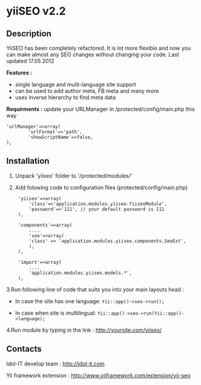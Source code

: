 yiiSEO v2.2
====================

Description
---------------------

YiiSEO has been completely refactored. It is lot more flexible and now you can make almost any SEO changes without
changing your code. Last updated 17.05.2012

__Features :__

- single language and multi-language site support
- can be used to add author meta, FB meta and many more
- uses inverse hierarchy to find meta data


__Requirments :__ update your URLManager in /protected/config/main.php this way
	
	'urlManager'=>array(
            'urlFormat'=>'path',
            'showScriptName'=>false,
	),

Installation
---------------------

1. Unpack 'yiiseo' folder to '/protected/modules/'
2. Add folowing code to configuration files (protected/config/main.php)

        'yiiseo'=>array(
        	'class'=>'application.modules.yiiseo.YiiseoModule',
        	'password'=>'111', // your default password is 111
    	),
        
        'components'=>array(
        	....
        	'seo'=>array(
        	'class' => 'application.modules.yiiseo.components.SeoExt',
        	),
        ),
        
        'import'=>array(
        	....
        	'application.modules.yiiseo.models.*',
        ),
	
3.Run following line of code that suits you into your main layouts head :

- In case the site has one language:
	`Yii::app()->seo->run();`

- In case when site is multilingual:
	`Yii::app()->seo->run(Yii::app()->language);`

4.Run module by typing in the link : http://yoursite.com/yiiseo/

Contacts
---------------------
Idol-IT develop team : http://idol-it.com

Yii framework extension : http://www.yiiframework.com/extension/yii-seo
    
